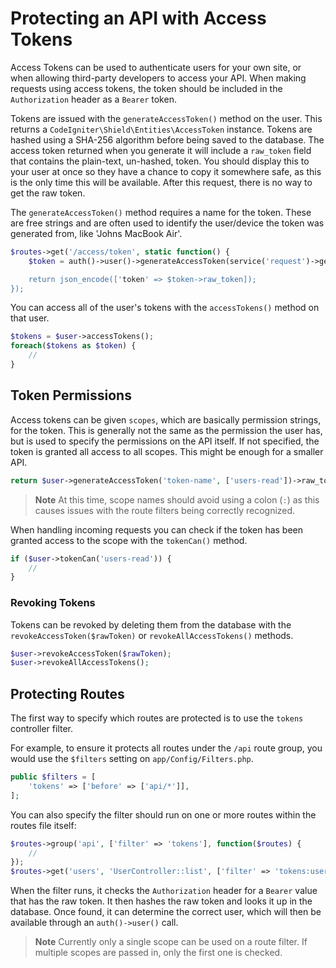 # Protecting an API with Access Tokens

Access Tokens can be used to authenticate users for your own site, or when allowing third-party developers to access your API. When making requests using access tokens, the token should be included in the `Authorization` header as a `Bearer` token.

Tokens are issued with the `generateAccessToken()` method on the user. This returns a `CodeIgniter\Shield\Entities\AccessToken` instance. Tokens are hashed using a SHA-256 algorithm before being saved to the database. The access token returned when you generate it will include a `raw_token` field that contains the plain-text, un-hashed, token. You should display this to your user at once so they have a chance to copy it somewhere safe, as this is the only time this will be available. After this request, there is no way to get the raw token.

The `generateAccessToken()` method requires a name for the token. These are free strings and are often used to identify the user/device the token was generated from, like 'Johns MacBook Air'.

```php
$routes->get('/access/token', static function() {
    $token = auth()->user()->generateAccessToken(service('request')->getVar('token_name));

    return json_encode(['token' => $token->raw_token]);
});
```

You can access all of the user's tokens with the `accessTokens()` method on that user.

```php
$tokens = $user->accessTokens();
foreach($tokens as $token) {
    //
}
```

## Token Permissions

Access tokens can be given `scopes`, which are basically permission strings, for the token. This is generally not the same as the permission the user has, but is used to specify the permissions on the API itself. If not specified, the token is granted all access to all scopes. This might be enough for a smaller API.

```php
return $user->generateAccessToken('token-name', ['users-read'])->raw_token;
```

> **Note**
> At this time, scope names should avoid using a colon (`:`) as this causes issues with the route filters being correctly recognized.

When handling incoming requests you can check if the token has been granted access to the scope with the `tokenCan()` method.

```php
if ($user->tokenCan('users-read')) {
    //
}
```

### Revoking Tokens

Tokens can be revoked by deleting them from the database with the `revokeAccessToken($rawToken)` or `revokeAllAccessTokens()` methods.

```php
$user->revokeAccessToken($rawToken);
$user->revokeAllAccessTokens();
```

## Protecting Routes

The first way to specify which routes are protected is to use the `tokens` controller filter.

For example, to ensure it protects all routes under the `/api` route group, you would use the `$filters` setting on `app/Config/Filters.php`.

```php
public $filters = [
    'tokens' => ['before' => ['api/*']],
];
```

You can also specify the filter should run on one or more routes within the routes file itself:

```php
$routes->group('api', ['filter' => 'tokens'], function($routes) {
    //
});
$routes->get('users', 'UserController::list', ['filter' => 'tokens:users-read']);
```

When the filter runs, it checks the `Authorization` header for a `Bearer` value that has the raw token. It then hashes the raw token and looks it up in the database. Once found, it can determine the correct user, which will then be available through an `auth()->user()` call.

> **Note**
> Currently only a single scope can be used on a route filter. If multiple scopes are passed in, only the first one is checked.
